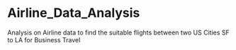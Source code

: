 # Airline_Data_Analysis
Analysis on Airline data to find the suitable flights between two US Cities SF to LA for Business Travel

